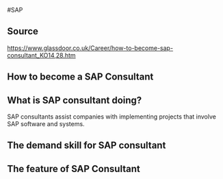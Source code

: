 #SAP

## Source
https://www.glassdoor.co.uk/Career/how-to-become-sap-consultant_KO14,28.htm

## How to become a SAP Consultant

## What is SAP consultant doing?
SAP consultants assist companies with implementing projects that involve SAP software and systems.

## The demand skill for SAP consultant 

## The feature of SAP Consultant
